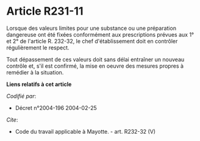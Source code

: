 # Article R231-11

Lorsque des valeurs limites pour une substance ou une préparation dangereuse ont été fixées conformément aux prescriptions
prévues aux 1° et 2° de l'article R. 232-32, le chef d'établissement doit en contrôler régulièrement le respect. 

Tout dépassement de ces valeurs doit sans délai entraîner un nouveau contrôle et, s'il est confirmé, la mise en oeuvre des
mesures propres à remédier à la situation.

**Liens relatifs à cet article**

_Codifié par_:

  - Décret n°2004-196 2004-02-25

_Cite_:

  - Code du travail applicable à Mayotte. - art. R232-32 (V)

